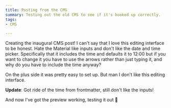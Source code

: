 ```yaml
---
title: Posting from the CMS
summary: Testing out the old CMS to see if it's hooked up correctly.
tags:
- CMS

---
```

Creating the inaugural CMS post! I can't say that I love this editing interface to be honest. Hate the Material like inputs and don't like the date and time picker. Specifically that it includes the time and defaults it to 12:00 but if you want to change it you have to use the arrows rather than just typing it, and why do you have to include the time anyway?

On the plus side it was pretty easy to set up. But man I don't like this editing interface.

**Update**: Got ride of the time from frontmatter, still don't like the inputs!

And now I've got the preview working, testing it out 🎉